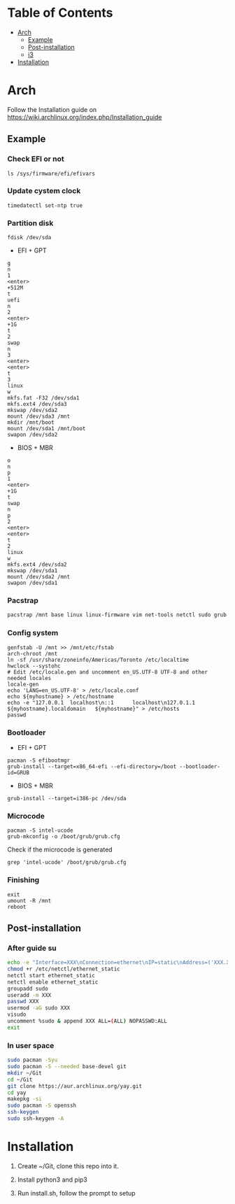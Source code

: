 Table of Contents
=================

   * [Arch](#arch)
      * [Example](#example)
      * [Post-installation](#post-installation)
      * [i3](#i3)
   * [Installation](#installation)

# Arch

Follow the Installation guide on https://wiki.archlinux.org/index.php/Installation_guide

## Example

### Check EFI or not

```
ls /sys/firmware/efi/efivars
```

### Update cystem clock

```
timedatectl set-ntp true
```

### Partition disk

```
fdisk /dev/sda
```

* EFI + GPT
```
g
n
1
<enter>
+512M
t
uefi
n
2
<enter>
+1G
t
2
swap
n
3
<enter>
<enter>
t
3
linux
w
mkfs.fat -F32 /dev/sda1
mkfs.ext4 /dev/sda3
mkswap /dev/sda2
mount /dev/sda3 /mnt
mkdir /mnt/boot
mount /dev/sda1 /mnt/boot
swapon /dev/sda2
```

* BIOS + MBR
```
o
n
p
1
<enter>
+1G
t
swap
n
p
2
<enter>
<enter>
t
2
linux
w
mkfs.ext4 /dev/sda2
mkswap /dev/sda1
mount /dev/sda2 /mnt
swapon /dev/sda1
```

### Pacstrap

```sh
pacstrap /mnt base linux linux-firmware vim net-tools netctl sudo grub
```

### Config system

```
genfstab -U /mnt >> /mnt/etc/fstab
arch-chroot /mnt
ln -sf /usr/share/zoneinfo/Americas/Toronto /etc/localtime
hwclock --systohc
# Edit /etc/locale.gen and uncomment en_US.UTF-8 UTF-8 and other needed locales
locale-gen
echo 'LANG=en_US.UTF-8' > /etc/locale.conf
echo ${myhostname} > /etc/hostname
echo -e "127.0.0.1	localhost\n::1		localhost\n127.0.1.1	${myhostname}.localdomain	${myhostname}" > /etc/hosts
passwd
```

### Bootloader

* EFI + GPT

```
pacman -S efibootmgr
grub-install --target=x86_64-efi --efi-directory=/boot --bootloader-id=GRUB
```

* BIOS + MBR

```
grub-install --target=i386-pc /dev/sda
```

### Microcode

```
pacman -S intel-ucode
grub-mkconfig -o /boot/grub/grub.cfg
```

Check if the microcode is generated

```
grep 'intel-ucode' /boot/grub/grub.cfg
```

### Finishing

```
exit
umount -R /mnt
reboot
```

## Post-installation

### After guide su

```sh
echo -e "Interface=XXX\nConnection=ethernet\nIP=static\nAddress=('XXX.XXX.XXX.XXX/XX')\nGateway='XXX.XXX.XXX.XXX'\nDNS=('XXX.XXX.XXX.XXX')" > /etc/netctl/ethernet_static
chmod +r /etc/netctl/ethernet_static
netctl start ethernet_static
netctl enable ethernet_static
groupadd sudo
useradd -m XXX
passwd XXX
usermod -aG sudo XXX
visudo
uncomment %sudo & append XXX ALL=(ALL) NOPASSWD:ALL
exit
```

### In user space

``` sh
sudo pacman -Syu
sudo pacman -S --needed base-devel git
mkdir ~/Git
cd ~/Git
git clone https://aur.archlinux.org/yay.git
cd yay
makepkg -si
sudo pacman -S openssh
ssh-keygen
sudo ssh-keygen -A
```

# Installation

1. Create ~/Git, clone this repo into it.

2. Install python3 and pip3

3. Run install.sh, follow the prompt to setup
